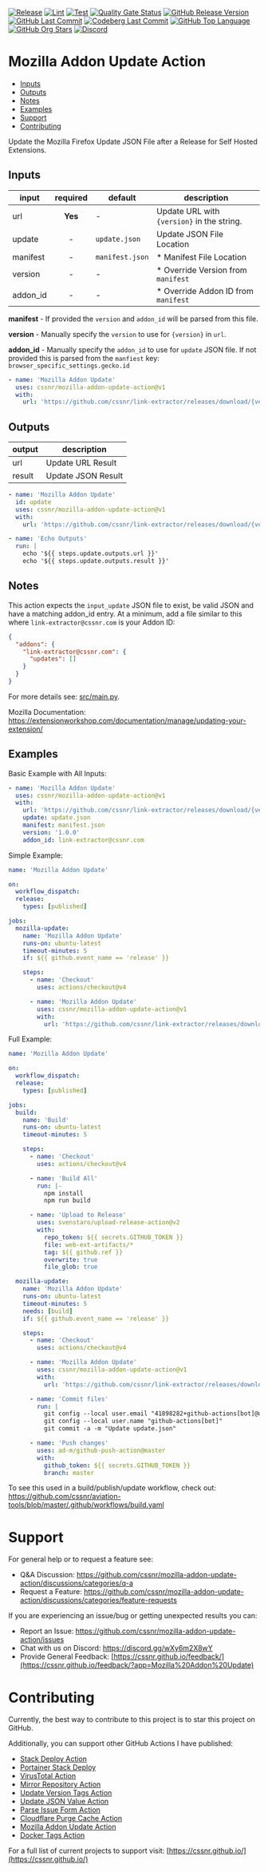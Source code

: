 [![Release](https://img.shields.io/github/actions/workflow/status/cssnr/mozilla-addon-update-action/release.yaml?logo=github&logoColor=white&label=release)](https://github.com/cssnr/mozilla-addon-update-action/actions/workflows/release.yaml)
[![Lint](https://img.shields.io/github/actions/workflow/status/cssnr/mozilla-addon-update-action/lint.yaml?logo=github&logoColor=white&label=lint)](https://github.com/cssnr/mozilla-addon-update-action/actions/workflows/lint.yaml)
[![Test](https://img.shields.io/github/actions/workflow/status/cssnr/mozilla-addon-update-action/test.yaml?logo=github&logoColor=white&label=test)](https://github.com/cssnr/mozilla-addon-update-action/actions/workflows/test.yaml)
[![Quality Gate Status](https://sonarcloud.io/api/project_badges/measure?project=cssnr_mozilla-addon-update-action&metric=alert_status)](https://sonarcloud.io/summary/new_code?id=cssnr_mozilla-addon-update-action)
[![GitHub Release Version](https://img.shields.io/github/v/release/cssnr/mozilla-addon-update-action?logo=github)](https://github.com/cssnr/mozilla-addon-update-action/releases/latest)
[![GitHub Last Commit](https://img.shields.io/github/last-commit/cssnr/mozilla-addon-update-action?logo=github&logoColor=white&label=updated)](https://github.com/cssnr/mozilla-addon-update-action/graphs/commit-activity)
[![Codeberg Last Commit](https://img.shields.io/gitea/last-commit/cssnr/mozilla-addon-update-action/master?gitea_url=https%3A%2F%2Fcodeberg.org%2F&logo=codeberg&logoColor=white&label=updated)](https://codeberg.org/cssnr/mozilla-addon-update-action)
[![GitHub Top Language](https://img.shields.io/github/languages/top/cssnr/mozilla-addon-update-action?logo=htmx&logoColor=white)](https://github.com/cssnr/mozilla-addon-update-action)
[![GitHub Org Stars](https://img.shields.io/github/stars/cssnr?style=flat&logo=github&logoColor=white)](https://cssnr.github.io/)
[![Discord](https://img.shields.io/discord/899171661457293343?logo=discord&logoColor=white&label=discord&color=7289da)](https://discord.gg/wXy6m2X8wY)

# Mozilla Addon Update Action

- [Inputs](#Inputs)
- [Outputs](#Outputs)
- [Notes](#Notes)
- [Examples](#Examples)
- [Support](#Support)
- [Contributing](#Contributing)

Update the Mozilla Firefox Update JSON File after a Release for Self Hosted Extensions.

## Inputs

| input    | required | default         | description                                |
| -------- | :------: | --------------- | ------------------------------------------ |
| url      | **Yes**  | -               | Update URL with `{version}` in the string. |
| update   |    -     | `update.json`   | Update JSON File Location                  |
| manifest |    -     | `manifest.json` | \* Manifest File Location                  |
| version  |    -     | -               | \* Override Version from `manifest`        |
| addon_id |    -     | -               | \* Override Addon ID from `manifest`       |

**manifest** - If provided the `version` and `addon_id` will be parsed from this file.

**version** - Manually specify the `version` to use for `{version}` in `url`.

**addon_id** - Manually specify the `addon_id` to use for `update` JSON file.
If not provided this is parsed from the `manfiest` key: `browser_specific_settings.gecko.id`

```yaml
- name: 'Mozilla Addon Update'
  uses: cssnr/mozilla-addon-update-action@v1
  with:
    url: 'https://github.com/cssnr/link-extractor/releases/download/{version}/link_extractor-firefox.xpi'
```

## Outputs

| output | description        |
| ------ | ------------------ |
| url    | Update URL Result  |
| result | Update JSON Result |

```yaml
- name: 'Mozilla Addon Update'
  id: update
  uses: cssnr/mozilla-addon-update-action@v1
  with:
    url: 'https://github.com/cssnr/link-extractor/releases/download/{version}/link_extractor-firefox.xpi'

- name: 'Echo Outputs'
  run: |
    echo '${{ steps.update.outputs.url }}'
    echo '${{ steps.update.outputs.result }}'
```

## Notes

This action expects the `input_update` JSON file to exist, be valid JSON and have a matching addon_id entry.
At a minimum, add a file similar to this where `link-extractor@cssnr.com` is your Addon ID:

```json
{
  "addons": {
    "link-extractor@cssnr.com": {
      "updates": []
    }
  }
}
```

For more details see: [src/main.py](src/main.py).

Mozilla Documentation: https://extensionworkshop.com/documentation/manage/updating-your-extension/

## Examples

Basic Example with All Inputs:

```yaml
- name: 'Mozilla Addon Update'
  uses: cssnr/mozilla-addon-update-action@v1
  with:
    url: 'https://github.com/cssnr/link-extractor/releases/download/{version}/link_extractor-firefox.xpi'
    update: update.json
    manifest: manifest.json
    version: '1.0.0'
    addon_id: link-extractor@cssnr.com
```

Simple Example:

```yaml
name: 'Mozilla Addon Update'

on:
  workflow_dispatch:
  release:
    types: [published]

jobs:
  mozilla-update:
    name: 'Mozilla Addon Update'
    runs-on: ubuntu-latest
    timeout-minutes: 5
    if: ${{ github.event_name == 'release' }}

    steps:
      - name: 'Checkout'
        uses: actions/checkout@v4

      - name: 'Mozilla Addon Update'
        uses: cssnr/mozilla-addon-update-action@v1
        with:
          url: 'https://github.com/cssnr/link-extractor/releases/download/{version}/link_extractor-firefox.xpi'
```

Full Example:

```yaml
name: 'Mozilla Addon Update'

on:
  workflow_dispatch:
  release:
    types: [published]

jobs:
  build:
    name: 'Build'
    runs-on: ubuntu-latest
    timeout-minutes: 5

    steps:
      - name: 'Checkout'
        uses: actions/checkout@v4

      - name: 'Build All'
        run: |-
          npm install
          npm run build

      - name: 'Upload to Release'
        uses: svenstaro/upload-release-action@v2
        with:
          repo_token: ${{ secrets.GITHUB_TOKEN }}
          file: web-ext-artifacts/*
          tag: ${{ github.ref }}
          overwrite: true
          file_glob: true

  mozilla-update:
    name: 'Mozilla Addon Update'
    runs-on: ubuntu-latest
    timeout-minutes: 5
    needs: [build]
    if: ${{ github.event_name == 'release' }}

    steps:
      - name: 'Checkout'
        uses: actions/checkout@v4

      - name: 'Mozilla Addon Update'
        uses: cssnr/mozilla-addon-update-action@v1
        with:
          url: 'https://github.com/cssnr/link-extractor/releases/download/{version}/link_extractor-firefox.xpi'

      - name: 'Commit files'
        run: |
          git config --local user.email "41898282+github-actions[bot]@users.noreply.github.com"
          git config --local user.name "github-actions[bot]"
          git commit -a -m "Update update.json"

      - name: 'Push changes'
        uses: ad-m/github-push-action@master
        with:
          github_token: ${{ secrets.GITHUB_TOKEN }}
          branch: master
```

To see this used in a build/publish/update workflow, check out:  
https://github.com/cssnr/aviation-tools/blob/master/.github/workflows/build.yaml

# Support

For general help or to request a feature see:

- Q&A Discussion: https://github.com/cssnr/mozilla-addon-update-action/discussions/categories/q-a
- Request a Feature: https://github.com/cssnr/mozilla-addon-update-action/discussions/categories/feature-requests

If you are experiencing an issue/bug or getting unexpected results you can:

- Report an Issue: https://github.com/cssnr/mozilla-addon-update-action/issues
- Chat with us on Discord: https://discord.gg/wXy6m2X8wY
- Provide General Feedback: [https://cssnr.github.io/feedback/](https://cssnr.github.io/feedback/?app=Mozilla%20Addon%20Update)

# Contributing

Currently, the best way to contribute to this project is to star this project on GitHub.

Additionally, you can support other GitHub Actions I have published:

- [Stack Deploy Action](https://github.com/cssnr/stack-deploy-action?tab=readme-ov-file#readme)
- [Portainer Stack Deploy](https://github.com/cssnr/portainer-stack-deploy-action?tab=readme-ov-file#readme)
- [VirusTotal Action](https://github.com/cssnr/virustotal-action?tab=readme-ov-file#readme)
- [Mirror Repository Action](https://github.com/cssnr/mirror-repository-action?tab=readme-ov-file#readme)
- [Update Version Tags Action](https://github.com/cssnr/update-version-tags-action?tab=readme-ov-file#readme)
- [Update JSON Value Action](https://github.com/cssnr/update-json-value-action?tab=readme-ov-file#readme)
- [Parse Issue Form Action](https://github.com/cssnr/parse-issue-form-action?tab=readme-ov-file#readme)
- [Cloudflare Purge Cache Action](https://github.com/cssnr/cloudflare-purge-cache-action?tab=readme-ov-file#readme)
- [Mozilla Addon Update Action](https://github.com/cssnr/mozilla-addon-update-action?tab=readme-ov-file#readme)
- [Docker Tags Action](https://github.com/cssnr/docker-tags-action?tab=readme-ov-file#readme)

For a full list of current projects to support visit: [https://cssnr.github.io/](https://cssnr.github.io/)
